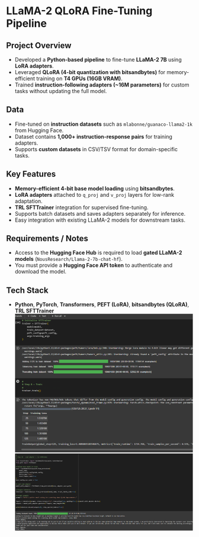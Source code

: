# LLaMA-2 QLoRA Fine-Tuning Pipeline

## Project Overview
- Developed a **Python-based pipeline** to fine-tune **LLaMA-2 7B** using **LoRA adapters**.
- Leveraged **QLoRA (4-bit quantization with bitsandbytes)** for memory-efficient training on **T4 GPUs (16GB VRAM)**.
- Trained **instruction-following adapters (~16M parameters)** for custom tasks without updating the full model.

## Data
- Fine-tuned on **instruction datasets** such as `mlabonne/guanaco-llama2-1k` from Hugging Face.
- Dataset contains **1,000+ instruction-response pairs** for training adapters.
- Supports **custom datasets** in CSV/TSV format for domain-specific tasks.

## Key Features
- **Memory-efficient 4-bit base model loading** using **bitsandbytes**.
- **LoRA adapters** attached to `q_proj` and `v_proj` layers for low-rank adaptation.
- **TRL SFTTrainer** integration for supervised fine-tuning.
- Supports batch datasets and saves adapters separately for inference.
- Easy integration with existing LLaMA-2 models for downstream tasks.

## Requirements / Notes
- Access to the **Hugging Face Hub** is required to load **gated LLaMA-2 models** (`NousResearch/Llama-2-7b-chat-hf`).  
- You must provide a **Hugging Face API token** to authenticate and download the model.

## Tech Stack
- **Python**, **PyTorch**, **Transformers**, **PEFT (LoRA)**, **bitsandbytes (QLoRA)**, **TRL SFTTrainer**
![QLoRA Fine-Tuning Pipeline](qlora_pipeline.png)
![QLoRA Fine-Tuning output](qlora_output.png)
